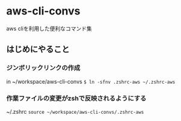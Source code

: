 # aws-cli-convs
aws cliを利用した便利なコマンド集

## はじめにやること
### ジンボリックリンクの作成
in ~/workspace/aws-cli-convs
```$ ln -sfnv .zshrc-aws ~/.zshrc-aws```

### 作業ファイルの変更がzshで反映されるようにする
~/.zshrc
```source ~/workspace/aws-cli-convs/.zshrc-aws```
